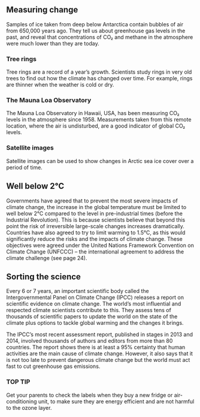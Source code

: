## Measuring change

Samples of ice taken from deep below Antarctica contain bubbles of air from 650,000 years ago. They tell us about greenhouse gas levels in the past, and reveal that concentrations of CO₂ and methane in the atmosphere were much lower than they are today.

### Tree rings

Tree rings are a record of a year’s growth. Scientists study rings in very old trees to find out how the climate has changed over time. For example, rings are thinner when the weather is cold or dry.

### The Mauna Loa Observatory

The Mauna Loa Observatory in Hawaii, USA, has been measuring CO₂ levels in the atmosphere since 1958. Measurements taken from this remote location, where the air is undisturbed, are a good indicator of global CO₂ levels.

### Satellite images

Satellite images can be used to show changes in Arctic sea ice cover over a period of time.

## Well below 2°C

Governments have agreed that to prevent the most severe impacts of climate change, the increase in the global temperature must be limited to well below 2°C compared to the level in pre-industrial times (before the Industrial Revolution). This is because scientists believe that beyond this point the risk of irreversible large-scale changes increases dramatically. Countries have also agreed to try to limit warming to 1.5°C, as this would significantly reduce the risks and the impacts of climate change. These objectives were agreed under the United Nations Framework Convention on Climate Change (UNFCCC) – the international agreement to address the climate challenge (see page 24).

## Sorting the science

Every 6 or 7 years, an important scientific body called the Intergovernmental Panel on Climate Change (IPCC) releases a report on scientific evidence on climate change. The world’s most influential and respected climate scientists contribute to this. They assess tens of thousands of scientific papers to update the world on the state of the climate plus options to tackle global warming and the changes it brings.

The IPCC’s most recent assessment report, published in stages in 2013 and 2014, involved thousands of authors and editors from more than 80 countries. The report shows there is at least a 95% certainty that human activities are the main cause of climate change. However, it also says that it is not too late to prevent dangerous climate change but the world must act fast to cut greenhouse gas emissions.

### TOP TIP

Get your parents to check the labels when they buy a new fridge or air-conditioning unit, to make sure they are energy efficient and are not harmful to the ozone layer.